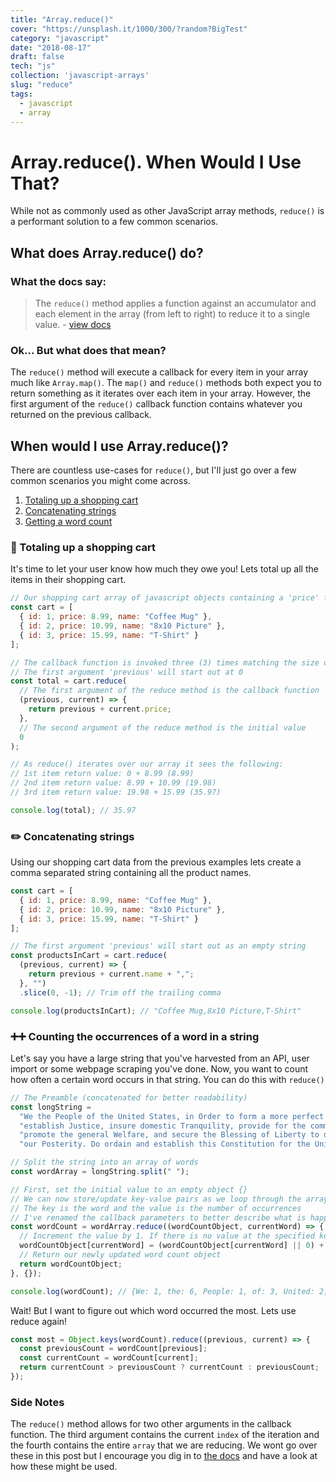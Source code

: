 ```yaml
---
title: "Array.reduce()"
cover: "https://unsplash.it/1000/300/?random?BigTest"
category: "javascript"
date: "2018-08-17"
draft: false
tech: "js"
collection: 'javascript-arrays'
slug: "reduce"
tags:
  - javascript
  - array
---
```


# Array.reduce(). When Would I Use That?

While not as commonly used as other JavaScript array methods, `reduce()` is a performant solution to a few common scenarios.

## What does Array.reduce() do?

### What the docs say:

> The `reduce()` method applies a function against an accumulator and each element in the array (from left to right) to reduce it to a single value. - [view docs](https://developer.mozilla.org/en-US/docs/Web/JavaScript/Reference/Global_Objects/Array/reduce)

### Ok... But what does that mean?

The `reduce()` method will execute a callback for every item in your array much like `Array.map()`. The `map()` and `reduce()` methods both expect you to return something as it iterates over each item in your array. However, the first argument of the `reduce()` callback function contains whatever you returned on the previous callback.

## When would I use Array.reduce()?

There are countless use-cases for `reduce()`, but I'll just go over a few common scenarios you might come across.

1.  [Totaling up a shopping cart](#shoppingCart)
2.  [Concatenating strings](#stringConcat)
3.  [Getting a word count](#wordCount)

<a name="shoppingCart"></a>

### 🛒 Totaling up a shopping cart

It's time to let your user know how much they owe you! Lets total up all the items in their shopping cart.

```javascript
// Our shopping cart array of javascript objects containing a 'price' field
const cart = [
  { id: 1, price: 8.99, name: "Coffee Mug" },
  { id: 2, price: 10.99, name: "8x10 Picture" },
  { id: 3, price: 15.99, name: "T-Shirt" }
];

// The callback function is invoked three (3) times matching the size of our cart array
// The first argument 'previous' will start out at 0
const total = cart.reduce(
  // The first argument of the reduce method is the callback function
  (previous, current) => {
    return previous + current.price;
  },
  // The second argument of the reduce method is the initial value
  0
);

// As reduce() iterates over our array it sees the following:
// 1st item return value: 0 + 8.99 (8.99)
// 2nd item return value: 8.99 + 10.99 (19.98)
// 3rd item return value: 19.98 + 15.99 (35.97)

console.log(total); // 35.97
```

<a name="stringConcat"><a/>

### ✏️ Concatenating strings

Using our shopping cart data from the previous examples lets create a comma separated string containing all the product names.

```javascript
const cart = [
  { id: 1, price: 8.99, name: "Coffee Mug" },
  { id: 2, price: 10.99, name: "8x10 Picture" },
  { id: 3, price: 15.99, name: "T-Shirt" }
];

// The first argument 'previous' will start out as an empty string
const productsInCart = cart.reduce(
  (previous, current) => {
    return previous + current.name + ",";
  }, "")
  .slice(0, -1); // Trim off the trailing comma

console.log(productsInCart); // "Coffee Mug,8x10 Picture,T-Shirt"
```

<a name="wordCount"></a>

### ➕➕ Counting the occurrences of a word in a string

Let's say you have a large string that you've harvested from an API, user import or some webpage scraping you've done. Now, you want to count how often a certain word occurs in that string. You can do this with `reduce()`

```javascript
// The Preamble (concatenated for better readability)
const longString =
  "We the People of the United States, in Order to form a more perfect Union, " +
  "establish Justice, insure domestic Tranquility, provide for the common defense, " +
  "promote the general Welfare, and secure the Blessing of Liberty to ourselves and " +
  "our Posterity. Do ordain and establish this Constitution for the United States of America.";

// Split the string into an array of words
const wordArray = longString.split(" ");

// First, set the initial value to an empty object {}
// We can now store/update key-value pairs as we loop through the array.
// The key is the word and the value is the number of occurrences
// I've renamed the callback parameters to better describe what is happening
const wordCount = wordArray.reduce((wordCountObject, currentWord) => {
  // Increment the value by 1. If there is no value at the specified key then start with 0
  wordCountObject[currentWord] = (wordCountObject[currentWord] || 0) + 1;
  // Return our newly updated word count object
  return wordCountObject;
}, {});

console.log(wordCount); // {We: 1, the: 6, People: 1, of: 3, United: 2, …}
```

Wait! But I want to figure out which word occurred the most. Lets use reduce again!

```javascript
const most = Object.keys(wordCount).reduce((previous, current) => {
  const previousCount = wordCount[previous];
  const currentCount = wordCount[current];
  return currentCount > previousCount ? currentCount : previousCount;
});
```

### Side Notes

The `reduce()` method allows for two other arguments in the callback function. The third argument contains the current `index` of the iteration and the fourth contains the entire `array` that we are reducing. We wont go over these in this post but I encourage you dig in to [the docs](https://developer.mozilla.org/en-US/docs/Web/JavaScript/Reference/Global_Objects/Array/reduce) and have a look at how these might be used.
